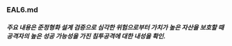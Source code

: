 ### EAL6.md
##### 주요 내용은 준정형화 설계 검증으로 심각한 위험으로부터 가치가 높은 자산을 보호할 때 공격자의 높은 성공 가능성을 가진 침투공격에 대한 내성을 확인.

